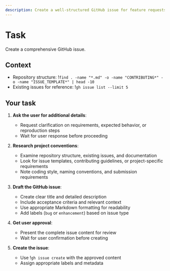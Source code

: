 ```yaml
---
description: Create a well-structured GitHub issue for feature requests, bug reports, or improvements
---
```


# Task

Create a comprehensive GitHub issue.

## Context

- Repository structure: !`find . -name "*.md" -o -name "CONTRIBUTING*" -o -name "ISSUE_TEMPLATE*" | head -10`
- Existing issues for reference: !`gh issue list --limit 5`

## Your task

1. **Ask the user for additional details**:
   - Request clarification on requirements, expected behavior, or reproduction steps
   - Wait for user response before proceeding

2. **Research project conventions**:
   - Examine repository structure, existing issues, and documentation
   - Look for issue templates, contributing guidelines, or project-specific requirements
   - Note coding style, naming conventions, and submission requirements

3. **Draft the GitHub issue**:
   - Create clear title and detailed description
   - Include acceptance criteria and relevant context
   - Use appropriate Markdown formatting for readability
   - Add labels (`bug` or `enhancement`) based on issue type

4. **Get user approval**:
   - Present the complete issue content for review
   - Wait for user confirmation before creating

5. **Create the issue**:
   - Use !`gh issue create` with the approved content
   - Assign appropriate labels and metadata
